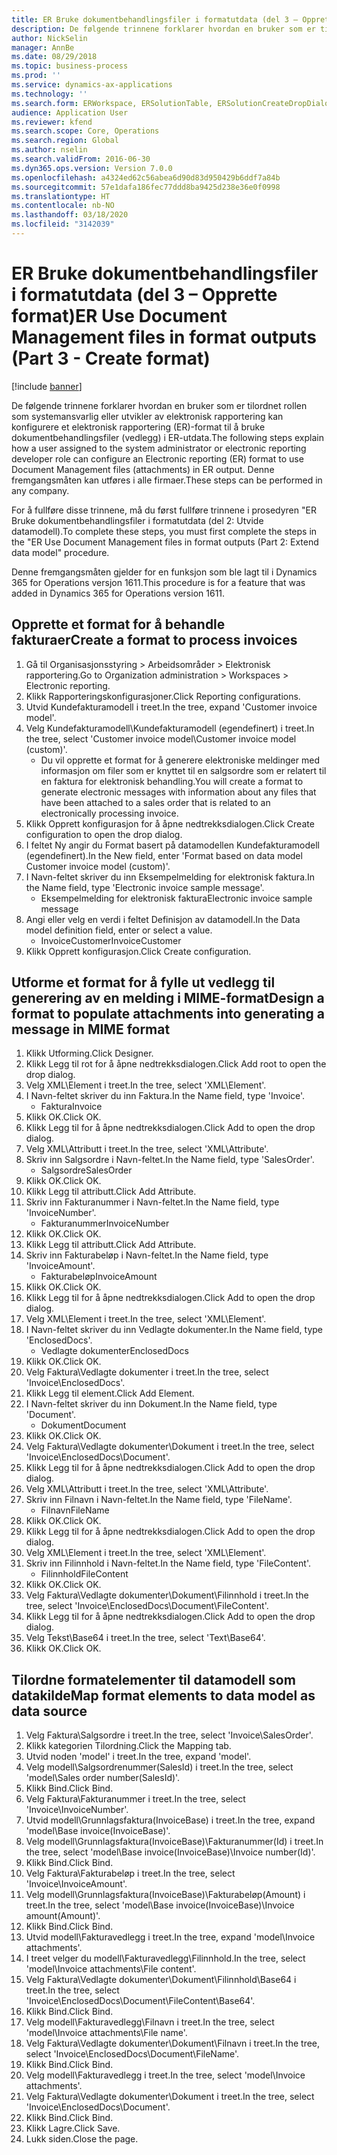 ```yaml
---
title: ER Bruke dokumentbehandlingsfiler i formatutdata (del 3 – Opprette format)
description: De følgende trinnene forklarer hvordan en bruker som er tilordnet rollen som systemansvarlig eller utvikler av elektronisk rapportering kan konfigurere et elektronisk rapporteringsformat til å bruke dokumentbehandlingsfiler i ER-utdata.
author: NickSelin
manager: AnnBe
ms.date: 08/29/2018
ms.topic: business-process
ms.prod: ''
ms.service: dynamics-ax-applications
ms.technology: ''
ms.search.form: ERWorkspace, ERSolutionTable, ERSolutionCreateDropDialog, EROperationDesigner, ERComponentTypeDropDialog
audience: Application User
ms.reviewer: kfend
ms.search.scope: Core, Operations
ms.search.region: Global
ms.author: nselin
ms.search.validFrom: 2016-06-30
ms.dyn365.ops.version: Version 7.0.0
ms.openlocfilehash: a4324ed62c56abea6d90d83d950429b6ddf7a84b
ms.sourcegitcommit: 57e1dafa186fec77ddd8ba9425d238e36e0f0998
ms.translationtype: HT
ms.contentlocale: nb-NO
ms.lasthandoff: 03/18/2020
ms.locfileid: "3142039"
---
```

# <a name="er-use-document-management-files-in-format-outputs-part-3---create-format"></a><span data-ttu-id="efc8b-103">ER Bruke dokumentbehandlingsfiler i formatutdata (del 3 – Opprette format)</span><span class="sxs-lookup"><span data-stu-id="efc8b-103">ER Use Document Management files in format outputs (Part 3 - Create format)</span></span>

[!include [banner](../../includes/banner.md)]

<span data-ttu-id="efc8b-104">De følgende trinnene forklarer hvordan en bruker som er tilordnet rollen som systemansvarlig eller utvikler av elektronisk rapportering kan konfigurere et elektronisk rapportering (ER)-format til å bruke dokumentbehandlingsfiler (vedlegg) i ER-utdata.</span><span class="sxs-lookup"><span data-stu-id="efc8b-104">The following steps explain how a user assigned to the system administrator or electronic reporting developer role can configure an Electronic reporting (ER) format to use Document Management files (attachments) in ER output.</span></span> <span data-ttu-id="efc8b-105">Denne fremgangsmåten kan utføres i alle firmaer.</span><span class="sxs-lookup"><span data-stu-id="efc8b-105">These steps can be performed in any company.</span></span>

<span data-ttu-id="efc8b-106">For å fullføre disse trinnene, må du først fullføre trinnene i prosedyren "ER Bruke dokumentbehandlingsfiler i formatutdata (del 2: Utvide datamodell).</span><span class="sxs-lookup"><span data-stu-id="efc8b-106">To complete these steps, you must first complete the steps in the "ER Use Document Management files in format outputs (Part 2: Extend data model" procedure.</span></span>

<span data-ttu-id="efc8b-107">Denne fremgangsmåten gjelder for en funksjon som ble lagt til i Dynamics 365 for Operations versjon 1611.</span><span class="sxs-lookup"><span data-stu-id="efc8b-107">This procedure is for a feature that was added in Dynamics 365 for Operations version 1611.</span></span>


## <a name="create-a-format-to-process-invoices"></a><span data-ttu-id="efc8b-108">Opprette et format for å behandle fakturaer</span><span class="sxs-lookup"><span data-stu-id="efc8b-108">Create a format to process invoices</span></span>
1. <span data-ttu-id="efc8b-109">Gå til Organisasjonsstyring > Arbeidsområder > Elektronisk rapportering.</span><span class="sxs-lookup"><span data-stu-id="efc8b-109">Go to Organization administration > Workspaces > Electronic reporting.</span></span>
2. <span data-ttu-id="efc8b-110">Klikk Rapporteringskonfigurasjoner.</span><span class="sxs-lookup"><span data-stu-id="efc8b-110">Click Reporting configurations.</span></span>
3. <span data-ttu-id="efc8b-111">Utvid Kundefakturamodell i treet.</span><span class="sxs-lookup"><span data-stu-id="efc8b-111">In the tree, expand 'Customer invoice model'.</span></span>
4. <span data-ttu-id="efc8b-112">Velg Kundefakturamodell\Kundefakturamodell (egendefinert) i treet.</span><span class="sxs-lookup"><span data-stu-id="efc8b-112">In the tree, select 'Customer invoice model\Customer invoice model (custom)'.</span></span>
    * <span data-ttu-id="efc8b-113">Du vil opprette et format for å generere elektroniske meldinger med informasjon om filer som er knyttet til en salgsordre som er relatert til en faktura for elektronisk behandling.</span><span class="sxs-lookup"><span data-stu-id="efc8b-113">You will create a format to generate electronic messages with information about any files that have been attached to a sales order that is related to an electronically processing invoice.</span></span>  
5. <span data-ttu-id="efc8b-114">Klikk Opprett konfigurasjon for å åpne nedtrekksdialogen.</span><span class="sxs-lookup"><span data-stu-id="efc8b-114">Click Create configuration to open the drop dialog.</span></span>
6. <span data-ttu-id="efc8b-115">I feltet Ny angir du Format basert på datamodellen Kundefakturamodell (egendefinert).</span><span class="sxs-lookup"><span data-stu-id="efc8b-115">In the New field, enter 'Format based on data model Customer invoice model (custom)'.</span></span>
7. <span data-ttu-id="efc8b-116">I Navn-feltet skriver du inn Eksempelmelding for elektronisk faktura.</span><span class="sxs-lookup"><span data-stu-id="efc8b-116">In the Name field, type 'Electronic invoice sample message'.</span></span>
    * <span data-ttu-id="efc8b-117">Eksempelmelding for elektronisk faktura</span><span class="sxs-lookup"><span data-stu-id="efc8b-117">Electronic invoice sample message</span></span>  
8. <span data-ttu-id="efc8b-118">Angi eller velg en verdi i feltet Definisjon av datamodell.</span><span class="sxs-lookup"><span data-stu-id="efc8b-118">In the Data model definition field, enter or select a value.</span></span>
    * <span data-ttu-id="efc8b-119">InvoiceCustomer</span><span class="sxs-lookup"><span data-stu-id="efc8b-119">InvoiceCustomer</span></span>  
9. <span data-ttu-id="efc8b-120">Klikk Opprett konfigurasjon.</span><span class="sxs-lookup"><span data-stu-id="efc8b-120">Click Create configuration.</span></span>

## <a name="design-a-format-to-populate-attachments-into-generating-a-message-in-mime-format"></a><span data-ttu-id="efc8b-121">Utforme et format for å fylle ut vedlegg til generering av en melding i MIME-format</span><span class="sxs-lookup"><span data-stu-id="efc8b-121">Design a format to populate attachments into generating a message in MIME format</span></span>
1. <span data-ttu-id="efc8b-122">Klikk Utforming.</span><span class="sxs-lookup"><span data-stu-id="efc8b-122">Click Designer.</span></span>
2. <span data-ttu-id="efc8b-123">Klikk Legg til rot for å åpne nedtrekksdialogen.</span><span class="sxs-lookup"><span data-stu-id="efc8b-123">Click Add root to open the drop dialog.</span></span>
3. <span data-ttu-id="efc8b-124">Velg XML\Element i treet.</span><span class="sxs-lookup"><span data-stu-id="efc8b-124">In the tree, select 'XML\Element'.</span></span>
4. <span data-ttu-id="efc8b-125">I Navn-feltet skriver du inn Faktura.</span><span class="sxs-lookup"><span data-stu-id="efc8b-125">In the Name field, type 'Invoice'.</span></span>
    * <span data-ttu-id="efc8b-126">Faktura</span><span class="sxs-lookup"><span data-stu-id="efc8b-126">Invoice</span></span>  
5. <span data-ttu-id="efc8b-127">Klikk OK.</span><span class="sxs-lookup"><span data-stu-id="efc8b-127">Click OK.</span></span>
6. <span data-ttu-id="efc8b-128">Klikk Legg til for å åpne nedtrekksdialogen.</span><span class="sxs-lookup"><span data-stu-id="efc8b-128">Click Add to open the drop dialog.</span></span>
7. <span data-ttu-id="efc8b-129">Velg XML\Attributt i treet.</span><span class="sxs-lookup"><span data-stu-id="efc8b-129">In the tree, select 'XML\Attribute'.</span></span>
8. <span data-ttu-id="efc8b-130">Skriv inn Salgsordre i Navn-feltet.</span><span class="sxs-lookup"><span data-stu-id="efc8b-130">In the Name field, type 'SalesOrder'.</span></span>
    * <span data-ttu-id="efc8b-131">Salgsordre</span><span class="sxs-lookup"><span data-stu-id="efc8b-131">SalesOrder</span></span>  
9. <span data-ttu-id="efc8b-132">Klikk OK.</span><span class="sxs-lookup"><span data-stu-id="efc8b-132">Click OK.</span></span>
10. <span data-ttu-id="efc8b-133">Klikk Legg til attributt.</span><span class="sxs-lookup"><span data-stu-id="efc8b-133">Click Add Attribute.</span></span>
11. <span data-ttu-id="efc8b-134">Skriv inn Fakturanummer i Navn-feltet.</span><span class="sxs-lookup"><span data-stu-id="efc8b-134">In the Name field, type 'InvoiceNumber'.</span></span>
    * <span data-ttu-id="efc8b-135">Fakturanummer</span><span class="sxs-lookup"><span data-stu-id="efc8b-135">InvoiceNumber</span></span>  
12. <span data-ttu-id="efc8b-136">Klikk OK.</span><span class="sxs-lookup"><span data-stu-id="efc8b-136">Click OK.</span></span>
13. <span data-ttu-id="efc8b-137">Klikk Legg til attributt.</span><span class="sxs-lookup"><span data-stu-id="efc8b-137">Click Add Attribute.</span></span>
14. <span data-ttu-id="efc8b-138">Skriv inn Fakturabeløp i Navn-feltet.</span><span class="sxs-lookup"><span data-stu-id="efc8b-138">In the Name field, type 'InvoiceAmount'.</span></span>
    * <span data-ttu-id="efc8b-139">Fakturabeløp</span><span class="sxs-lookup"><span data-stu-id="efc8b-139">InvoiceAmount</span></span>  
15. <span data-ttu-id="efc8b-140">Klikk OK.</span><span class="sxs-lookup"><span data-stu-id="efc8b-140">Click OK.</span></span>
16. <span data-ttu-id="efc8b-141">Klikk Legg til for å åpne nedtrekksdialogen.</span><span class="sxs-lookup"><span data-stu-id="efc8b-141">Click Add to open the drop dialog.</span></span>
17. <span data-ttu-id="efc8b-142">Velg XML\Element i treet.</span><span class="sxs-lookup"><span data-stu-id="efc8b-142">In the tree, select 'XML\Element'.</span></span>
18. <span data-ttu-id="efc8b-143">I Navn-feltet skriver du inn Vedlagte dokumenter.</span><span class="sxs-lookup"><span data-stu-id="efc8b-143">In the Name field, type 'EnclosedDocs'.</span></span>
    * <span data-ttu-id="efc8b-144">Vedlagte dokumenter</span><span class="sxs-lookup"><span data-stu-id="efc8b-144">EnclosedDocs</span></span>  
19. <span data-ttu-id="efc8b-145">Klikk OK.</span><span class="sxs-lookup"><span data-stu-id="efc8b-145">Click OK.</span></span>
20. <span data-ttu-id="efc8b-146">Velg Faktura\Vedlagte dokumenter i treet.</span><span class="sxs-lookup"><span data-stu-id="efc8b-146">In the tree, select 'Invoice\EnclosedDocs'.</span></span>
21. <span data-ttu-id="efc8b-147">Klikk Legg til element.</span><span class="sxs-lookup"><span data-stu-id="efc8b-147">Click Add Element.</span></span>
22. <span data-ttu-id="efc8b-148">I Navn-feltet skriver du inn Dokument.</span><span class="sxs-lookup"><span data-stu-id="efc8b-148">In the Name field, type 'Document'.</span></span>
    * <span data-ttu-id="efc8b-149">Dokument</span><span class="sxs-lookup"><span data-stu-id="efc8b-149">Document</span></span>  
23. <span data-ttu-id="efc8b-150">Klikk OK.</span><span class="sxs-lookup"><span data-stu-id="efc8b-150">Click OK.</span></span>
24. <span data-ttu-id="efc8b-151">Velg Faktura\Vedlagte dokumenter\Dokument i treet.</span><span class="sxs-lookup"><span data-stu-id="efc8b-151">In the tree, select 'Invoice\EnclosedDocs\Document'.</span></span>
25. <span data-ttu-id="efc8b-152">Klikk Legg til for å åpne nedtrekksdialogen.</span><span class="sxs-lookup"><span data-stu-id="efc8b-152">Click Add to open the drop dialog.</span></span>
26. <span data-ttu-id="efc8b-153">Velg XML\Attributt i treet.</span><span class="sxs-lookup"><span data-stu-id="efc8b-153">In the tree, select 'XML\Attribute'.</span></span>
27. <span data-ttu-id="efc8b-154">Skriv inn Filnavn i Navn-feltet.</span><span class="sxs-lookup"><span data-stu-id="efc8b-154">In the Name field, type 'FileName'.</span></span>
    * <span data-ttu-id="efc8b-155">Filnavn</span><span class="sxs-lookup"><span data-stu-id="efc8b-155">FileName</span></span>  
28. <span data-ttu-id="efc8b-156">Klikk OK.</span><span class="sxs-lookup"><span data-stu-id="efc8b-156">Click OK.</span></span>
29. <span data-ttu-id="efc8b-157">Klikk Legg til for å åpne nedtrekksdialogen.</span><span class="sxs-lookup"><span data-stu-id="efc8b-157">Click Add to open the drop dialog.</span></span>
30. <span data-ttu-id="efc8b-158">Velg XML\Element i treet.</span><span class="sxs-lookup"><span data-stu-id="efc8b-158">In the tree, select 'XML\Element'.</span></span>
31. <span data-ttu-id="efc8b-159">Skriv inn Filinnhold i Navn-feltet.</span><span class="sxs-lookup"><span data-stu-id="efc8b-159">In the Name field, type 'FileContent'.</span></span>
    * <span data-ttu-id="efc8b-160">Filinnhold</span><span class="sxs-lookup"><span data-stu-id="efc8b-160">FileContent</span></span>  
32. <span data-ttu-id="efc8b-161">Klikk OK.</span><span class="sxs-lookup"><span data-stu-id="efc8b-161">Click OK.</span></span>
33. <span data-ttu-id="efc8b-162">Velg Faktura\Vedlagte dokumenter\Dokument\Filinnhold i treet.</span><span class="sxs-lookup"><span data-stu-id="efc8b-162">In the tree, select 'Invoice\EnclosedDocs\Document\FileContent'.</span></span>
34. <span data-ttu-id="efc8b-163">Klikk Legg til for å åpne nedtrekksdialogen.</span><span class="sxs-lookup"><span data-stu-id="efc8b-163">Click Add to open the drop dialog.</span></span>
35. <span data-ttu-id="efc8b-164">Velg Tekst\Base64 i treet.</span><span class="sxs-lookup"><span data-stu-id="efc8b-164">In the tree, select 'Text\Base64'.</span></span>
36. <span data-ttu-id="efc8b-165">Klikk OK.</span><span class="sxs-lookup"><span data-stu-id="efc8b-165">Click OK.</span></span>

## <a name="map-format-elements-to-data-model-as-data-source"></a><span data-ttu-id="efc8b-166">Tilordne formatelementer til datamodell som datakilde</span><span class="sxs-lookup"><span data-stu-id="efc8b-166">Map format elements to data model as data source</span></span>
1. <span data-ttu-id="efc8b-167">Velg Faktura\Salgsordre i treet.</span><span class="sxs-lookup"><span data-stu-id="efc8b-167">In the tree, select 'Invoice\SalesOrder'.</span></span>
2. <span data-ttu-id="efc8b-168">Klikk kategorien Tilordning.</span><span class="sxs-lookup"><span data-stu-id="efc8b-168">Click the Mapping tab.</span></span>
3. <span data-ttu-id="efc8b-169">Utvid noden 'model' i treet.</span><span class="sxs-lookup"><span data-stu-id="efc8b-169">In the tree, expand 'model'.</span></span>
4. <span data-ttu-id="efc8b-170">Velg modell\Salgsordrenummer(SalesId) i treet.</span><span class="sxs-lookup"><span data-stu-id="efc8b-170">In the tree, select 'model\Sales order number(SalesId)'.</span></span>
5. <span data-ttu-id="efc8b-171">Klikk Bind.</span><span class="sxs-lookup"><span data-stu-id="efc8b-171">Click Bind.</span></span>
6. <span data-ttu-id="efc8b-172">Velg Faktura\Fakturanummer i treet.</span><span class="sxs-lookup"><span data-stu-id="efc8b-172">In the tree, select 'Invoice\InvoiceNumber'.</span></span>
7. <span data-ttu-id="efc8b-173">Utvid modell\Grunnlagsfaktura(InvoiceBase) i treet.</span><span class="sxs-lookup"><span data-stu-id="efc8b-173">In the tree, expand 'model\Base invoice(InvoiceBase)'.</span></span>
8. <span data-ttu-id="efc8b-174">Velg modell\Grunnlagsfaktura(InvoiceBase)\Fakturanummer(Id) i treet.</span><span class="sxs-lookup"><span data-stu-id="efc8b-174">In the tree, select 'model\Base invoice(InvoiceBase)\Invoice number(Id)'.</span></span>
9. <span data-ttu-id="efc8b-175">Klikk Bind.</span><span class="sxs-lookup"><span data-stu-id="efc8b-175">Click Bind.</span></span>
10. <span data-ttu-id="efc8b-176">Velg Faktura\Fakturabeløp i treet.</span><span class="sxs-lookup"><span data-stu-id="efc8b-176">In the tree, select 'Invoice\InvoiceAmount'.</span></span>
11. <span data-ttu-id="efc8b-177">Velg modell\Grunnlagsfaktura(InvoiceBase)\Fakturabeløp(Amount) i treet.</span><span class="sxs-lookup"><span data-stu-id="efc8b-177">In the tree, select 'model\Base invoice(InvoiceBase)\Invoice amount(Amount)'.</span></span>
12. <span data-ttu-id="efc8b-178">Klikk Bind.</span><span class="sxs-lookup"><span data-stu-id="efc8b-178">Click Bind.</span></span>
13. <span data-ttu-id="efc8b-179">Utvid modell\Fakturavedlegg i treet.</span><span class="sxs-lookup"><span data-stu-id="efc8b-179">In the tree, expand 'model\Invoice attachments'.</span></span>
14. <span data-ttu-id="efc8b-180">I treet velger du modell\Fakturavedlegg\Filinnhold.</span><span class="sxs-lookup"><span data-stu-id="efc8b-180">In the tree, select 'model\Invoice attachments\File content'.</span></span>
15. <span data-ttu-id="efc8b-181">Velg Faktura\Vedlagte dokumenter\Dokument\Filinnhold\Base64 i treet.</span><span class="sxs-lookup"><span data-stu-id="efc8b-181">In the tree, select 'Invoice\EnclosedDocs\Document\FileContent\Base64'.</span></span>
16. <span data-ttu-id="efc8b-182">Klikk Bind.</span><span class="sxs-lookup"><span data-stu-id="efc8b-182">Click Bind.</span></span>
17. <span data-ttu-id="efc8b-183">Velg modell\Fakturavedlegg\Filnavn i treet.</span><span class="sxs-lookup"><span data-stu-id="efc8b-183">In the tree, select 'model\Invoice attachments\File name'.</span></span>
18. <span data-ttu-id="efc8b-184">Velg Faktura\Vedlagte dokumenter\Dokument\Filnavn i treet.</span><span class="sxs-lookup"><span data-stu-id="efc8b-184">In the tree, select 'Invoice\EnclosedDocs\Document\FileName'.</span></span>
19. <span data-ttu-id="efc8b-185">Klikk Bind.</span><span class="sxs-lookup"><span data-stu-id="efc8b-185">Click Bind.</span></span>
20. <span data-ttu-id="efc8b-186">Velg modell\Fakturavedlegg i treet.</span><span class="sxs-lookup"><span data-stu-id="efc8b-186">In the tree, select 'model\Invoice attachments'.</span></span>
21. <span data-ttu-id="efc8b-187">Velg Faktura\Vedlagte dokumenter\Dokument i treet.</span><span class="sxs-lookup"><span data-stu-id="efc8b-187">In the tree, select 'Invoice\EnclosedDocs\Document'.</span></span>
22. <span data-ttu-id="efc8b-188">Klikk Bind.</span><span class="sxs-lookup"><span data-stu-id="efc8b-188">Click Bind.</span></span>
23. <span data-ttu-id="efc8b-189">Klikk Lagre.</span><span class="sxs-lookup"><span data-stu-id="efc8b-189">Click Save.</span></span>
24. <span data-ttu-id="efc8b-190">Lukk siden.</span><span class="sxs-lookup"><span data-stu-id="efc8b-190">Close the page.</span></span>

